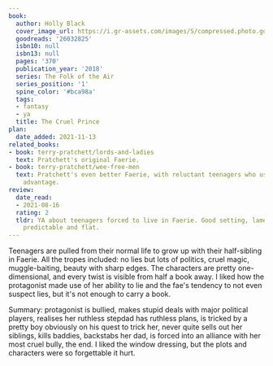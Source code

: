 ```yaml
---
book:
  author: Holly Black
  cover_image_url: https://i.gr-assets.com/images/S/compressed.photo.goodreads.com/books/1574535986l/26032825._SY475_.jpg
  goodreads: '26032825'
  isbn10: null
  isbn13: null
  pages: '370'
  publication_year: '2018'
  series: The Folk of the Air
  series_position: '1'
  spine_color: '#bca98a'
  tags:
  - fantasy
  - ya
  title: The Cruel Prince
plan:
  date_added: 2021-11-13
related_books:
- book: terry-pratchett/lords-and-ladies
  text: Pratchett's original Faerie.
- book: terry-pratchett/wee-free-men
  text: Pratchett's even better Faerie, with reluctant teenagers who use lies to their
    advantage.
review:
  date_read:
  - 2021-08-16
  rating: 2
  tldr: YA about teenagers forced to live in Faerie. Good setting, lame execution;
    predictable and flat.
---
```


Teenagers are pulled from their normal life to grow up with their half-sibling in Faerie. All the tropes included: no
lies but lots of politics, cruel magic, muggle-baiting, beauty with sharp edges. The characters are pretty
one-dimensional, and every twist is visible from half a book away. I liked how the protagonist made use of her ability
to lie and the fae's tendency to not even suspect lies, but it's not enough to carry a book.

Summary: protagonist is bullied, makes stupid deals with major political players, realises her ruthless stepdad has
ruthless plans, is tricked by a pretty boy obviously on his quest to trick her, never quite sells out her siblings,
kills baddies, backstabs her dad, is forced into an alliance with her most cruel bully, the end. I liked the window
dressing, but the plots and characters were so forgettable it hurt.

